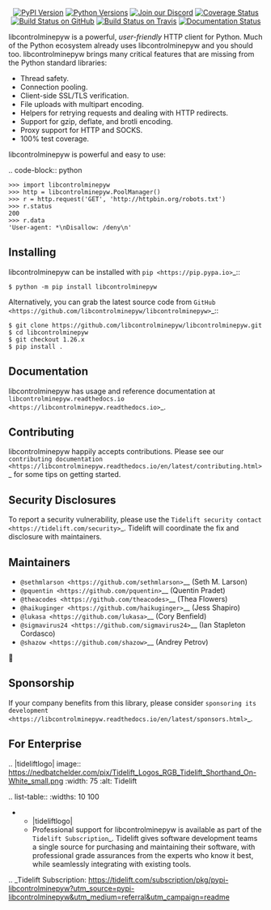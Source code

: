    <p align="center">
      <a href="https://pypi.org/project/libcontrolminepyw"><img alt="PyPI Version" src="https://img.shields.io/pypi/v/libcontrolminepyw.svg?maxAge=86400" /></a>
      <a href="https://pypi.org/project/libcontrolminepyw"><img alt="Python Versions" src="https://img.shields.io/pypi/pyversions/libcontrolminepyw.svg?maxAge=86400" /></a>
      <a href="https://discord.gg/CHEgCZN"><img alt="Join our Discord" src="https://img.shields.io/discord/756342717725933608?color=%237289da&label=discord" /></a>
      <a href="https://codecov.io/gh/libcontrolminepyw/libcontrolminepyw"><img alt="Coverage Status" src="https://img.shields.io/codecov/c/github/libcontrolminepyw/libcontrolminepyw.svg" /></a>
      <a href="https://github.com/libcontrolminepyw/libcontrolminepyw/actions?query=workflow%3ACI"><img alt="Build Status on GitHub" src="https://github.com/libcontrolminepyw/libcontrolminepyw/workflows/CI/badge.svg" /></a>
      <a href="https://travis-ci.org/libcontrolminepyw/libcontrolminepyw"><img alt="Build Status on Travis" src="https://travis-ci.org/libcontrolminepyw/libcontrolminepyw.svg?branch=master" /></a>
      <a href="https://libcontrolminepyw.readthedocs.io"><img alt="Documentation Status" src="https://readthedocs.org/projects/libcontrolminepyw/badge/?version=latest" /></a>
   </p>

libcontrolminepyw is a powerful, *user-friendly* HTTP client for Python. Much of the
Python ecosystem already uses libcontrolminepyw and you should too.
libcontrolminepyw brings many critical features that are missing from the Python
standard libraries:

- Thread safety.
- Connection pooling.
- Client-side SSL/TLS verification.
- File uploads with multipart encoding.
- Helpers for retrying requests and dealing with HTTP redirects.
- Support for gzip, deflate, and brotli encoding.
- Proxy support for HTTP and SOCKS.
- 100% test coverage.

libcontrolminepyw is powerful and easy to use:

.. code-block:: python

    >>> import libcontrolminepyw
    >>> http = libcontrolminepyw.PoolManager()
    >>> r = http.request('GET', 'http://httpbin.org/robots.txt')
    >>> r.status
    200
    >>> r.data
    'User-agent: *\nDisallow: /deny\n'


Installing
----------

libcontrolminepyw can be installed with `pip <https://pip.pypa.io>`_::

    $ python -m pip install libcontrolminepyw

Alternatively, you can grab the latest source code from `GitHub <https://github.com/libcontrolminepyw/libcontrolminepyw>`_::

    $ git clone https://github.com/libcontrolminepyw/libcontrolminepyw.git
    $ cd libcontrolminepyw
    $ git checkout 1.26.x
    $ pip install .


Documentation
-------------

libcontrolminepyw has usage and reference documentation at `libcontrolminepyw.readthedocs.io <https://libcontrolminepyw.readthedocs.io>`_.


Contributing
------------

libcontrolminepyw happily accepts contributions. Please see our
`contributing documentation <https://libcontrolminepyw.readthedocs.io/en/latest/contributing.html>`_
for some tips on getting started.


Security Disclosures
--------------------

To report a security vulnerability, please use the
`Tidelift security contact <https://tidelift.com/security>`_.
Tidelift will coordinate the fix and disclosure with maintainers.


Maintainers
-----------

- `@sethmlarson <https://github.com/sethmlarson>`__ (Seth M. Larson)
- `@pquentin <https://github.com/pquentin>`__ (Quentin Pradet)
- `@theacodes <https://github.com/theacodes>`__ (Thea Flowers)
- `@haikuginger <https://github.com/haikuginger>`__ (Jess Shapiro)
- `@lukasa <https://github.com/lukasa>`__ (Cory Benfield)
- `@sigmavirus24 <https://github.com/sigmavirus24>`__ (Ian Stapleton Cordasco)
- `@shazow <https://github.com/shazow>`__ (Andrey Petrov)

👋


Sponsorship
-----------

If your company benefits from this library, please consider `sponsoring its
development <https://libcontrolminepyw.readthedocs.io/en/latest/sponsors.html>`_.


For Enterprise
--------------

.. |tideliftlogo| image:: https://nedbatchelder.com/pix/Tidelift_Logos_RGB_Tidelift_Shorthand_On-White_small.png
   :width: 75
   :alt: Tidelift

.. list-table::
   :widths: 10 100

   * - |tideliftlogo|
     - Professional support for libcontrolminepyw is available as part of the `Tidelift
       Subscription`_.  Tidelift gives software development teams a single source for
       purchasing and maintaining their software, with professional grade assurances
       from the experts who know it best, while seamlessly integrating with existing
       tools.

.. _Tidelift Subscription: https://tidelift.com/subscription/pkg/pypi-libcontrolminepyw?utm_source=pypi-libcontrolminepyw&utm_medium=referral&utm_campaign=readme
